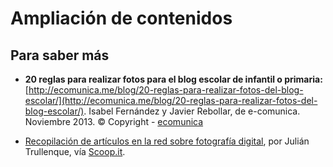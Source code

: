 # Ampliación de contenidos

## Para saber más

*   **20 reglas para realizar fotos para el blog escolar de infantil o primaria:**[http://ecomunica.me/blog/20-reglas-para-realizar-fotos-del-blog-escolar/](http://ecomunica.me/blog/20-reglas-para-realizar-fotos-del-blog-escolar/). Isabel Fernández y Javier Rebollar, de e-comunica. Noviembre 2013. © Copyright - [ecomunica](http://ecomunica.me/)  
    
*   [Recopilación de artículos en la red sobre fotografía digital](http://www.scoop.it/t/fotografia-by-maite-carnicero-catalan), por Julián Trullenque, vía [Scoop.it](http://www.scoop.it).

